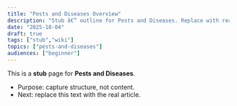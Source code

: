 ```yaml
---
title: "Pests and Diseases Overview"
description: "Stub â€” outline for Pests and Diseases. Replace with real content."
date: "2025-10-04"
draft: true
tags: ["stub","wiki"]
topics: ["pests-and-diseases"]
audiences: ["beginner"]
---
```

This is a **stub** page for **Pests and Diseases**. 

- Purpose: capture structure, not content.
- Next: replace this text with the real article.

